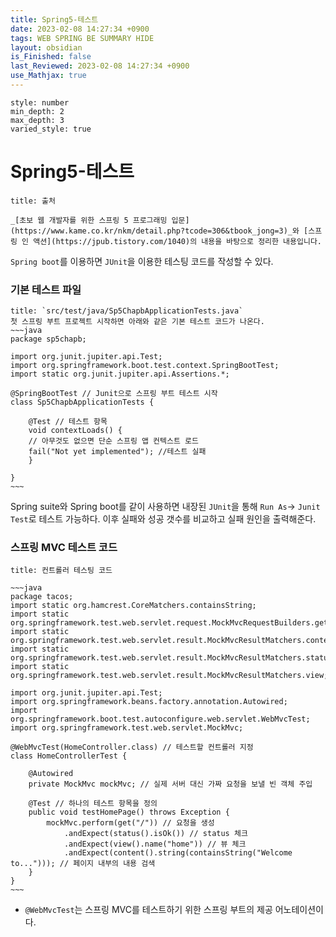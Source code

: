 ```yaml
---
title: Spring5-테스트
date: 2023-02-08 14:27:34 +0900
tags: WEB SPRING BE SUMMARY HIDE
layout: obsidian
is_Finished: false
last_Reviewed: 2023-02-08 14:27:34 +0900
use_Mathjax: true
---
```


```toc
style: number
min_depth: 2
max_depth: 3
varied_style: true
```

# Spring5-테스트

```ad-quote
title: 출처

_[초보 웹 개발자를 위한 스프링 5 프로그래밍 입문](https://www.kame.co.kr/nkm/detail.php?tcode=306&tbook_jong=3)_와 [스프링 인 액션](https://jpub.tistory.com/1040)의 내용을 바탕으로 정리한 내용입니다.
```

`Spring boot`를 이용하면 `JUnit`을 이용한 테스팅 코드를 작성할 수 있다.

### 기본 테스트 파일

```ad-example
title: `src/test/java/Sp5ChapbApplicationTests.java`
첫 스프링 부트 프로젝트 시작하면 아래와 같은 기본 테스트 코드가 나온다.
~~~java
package sp5chapb;

import org.junit.jupiter.api.Test;
import org.springframework.boot.test.context.SpringBootTest;
import static org.junit.jupiter.api.Assertions.*;

@SpringBootTest // Junit으로 스프링 부트 테스트 시작
class Sp5ChapbApplicationTests {

	@Test // 테스트 항목
	void contextLoads() {
	// 아무것도 없으면 단순 스프링 앱 컨텍스트 로드
	fail("Not yet implemented"); //테스트 실패
	}

}
~~~
```
Spring suite와 Spring boot를 같이 사용하면 내장된 `JUnit`을 통해 `Run As`-> `Junit Test`로 테스트 가능하다.
이후 실패와 성공 갯수를 비교하고 실패 원인을 출력해준다.

### 스프링 MVC 테스트 코드
```ad-example
title: 컨트롤러 테스팅 코드

~~~java
package tacos;
import static org.hamcrest.CoreMatchers.containsString;
import static org.springframework.test.web.servlet.request.MockMvcRequestBuilders.get;
import static org.springframework.test.web.servlet.result.MockMvcResultMatchers.content;
import static org.springframework.test.web.servlet.result.MockMvcResultMatchers.status;
import static org.springframework.test.web.servlet.result.MockMvcResultMatchers.view;

import org.junit.jupiter.api.Test;
import org.springframework.beans.factory.annotation.Autowired;
import org.springframework.boot.test.autoconfigure.web.servlet.WebMvcTest;
import org.springframework.test.web.servlet.MockMvc;

@WebMvcTest(HomeController.class) // 테스트할 컨트롤러 지정
class HomeControllerTest {
	
	@Autowired
	private MockMvc mockMvc; // 실제 서버 대신 가짜 요청을 보낼 빈 객체 주입
	
	@Test // 하나의 테스트 항목을 정의
	public void testHomePage() throws Exception {
		mockMvc.perform(get("/")) // 요청을 생성
			.andExpect(status().isOk()) // status 체크
			.andExpect(view().name("home")) // 뷰 체크
			.andExpect(content().string(containsString("Welcome to..."))); // 페이지 내부의 내용 검색
	}
}
~~~
```
- `@WebMvcTest`는 스프링 MVC를 테스트하기 위한 스프링 부트의 제공 어노테이션이다.
